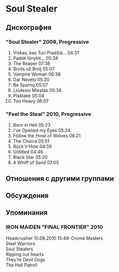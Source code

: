 # Soul Stealer



## Дискография

### "Soul Stealer" 2008, Progressive

1. Viskas, kas Turi Prad&#382;i&#224;... 04:31  
2. Pad&#279;k I&#353;nykti... 05:34  
3. The Reaper 07:38  
4. Brolis u&#382; Brol&#303; 05:07  
5. Vampire Woman 06:38  
6. Dar Nev&#279;lu 05:20  
7. Be Sparn&#371; 05:07  
8. Li&#363;desio Miestas 05:38  
9. Pla&#353;tak&#279; 05:04  
10. Too Heavy 06:07 

### "Feel the Steal" 2010, Progressive

1. Born in Hell 05:23  
2. I've Opened my Eyes 05:24  
3. Follow the Howl of Wolves 06:21  
4. The Choice 05:51  
5. Rock'n'Hole 04:59  
6. Untitled 04:46  
7. Black Star 05:20  
8. A Whiff of Sand 07:05 


## Отношения с другими группами


## Обсуждения


## Упоминания

### IRON MAIDEN &quot;FINAL FRONTIER&quot; 2010

Headcrusher 10.08.2010 15:49:
Crome Masters<BR>Steel Warriors<BR>Soul Stealers<BR>Ripping out hearts<BR>They're Devil Dogs<BR>The Hell Patrol!

